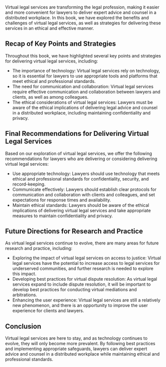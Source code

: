 
Virtual legal services are transforming the legal profession, making it easier and more convenient for lawyers to deliver expert advice and counsel in a distributed workplace. In this book, we have explored the benefits and challenges of virtual legal services, as well as strategies for delivering these services in an ethical and effective manner.

Recap of Key Points and Strategies
----------------------------------

Throughout this book, we have highlighted several key points and strategies for delivering virtual legal services, including:

* The importance of technology: Virtual legal services rely on technology, so it is essential for lawyers to use appropriate tools and platforms that meet ethical and professional standards.
* The need for communication and collaboration: Virtual legal services require effective communication and collaboration between lawyers and clients, as well as among colleagues.
* The ethical considerations of virtual legal services: Lawyers must be aware of the ethical implications of delivering legal advice and counsel in a distributed workplace, including maintaining confidentiality and privacy.

Final Recommendations for Delivering Virtual Legal Services
-----------------------------------------------------------

Based on our exploration of virtual legal services, we offer the following recommendations for lawyers who are delivering or considering delivering virtual legal services:

* Use appropriate technology: Lawyers should use technology that meets ethical and professional standards for confidentiality, security, and record-keeping.
* Communicate effectively: Lawyers should establish clear protocols for communication and collaboration with clients and colleagues, and set expectations for response times and availability.
* Maintain ethical standards: Lawyers should be aware of the ethical implications of delivering virtual legal services and take appropriate measures to maintain confidentiality and privacy.

Future Directions for Research and Practice
-------------------------------------------

As virtual legal services continue to evolve, there are many areas for future research and practice, including:

* Exploring the impact of virtual legal services on access to justice: Virtual legal services have the potential to increase access to legal services for underserved communities, and further research is needed to explore this impact.
* Developing best practices for virtual dispute resolution: As virtual legal services expand to include dispute resolution, it will be important to develop best practices for conducting virtual mediations and arbitrations.
* Enhancing the user experience: Virtual legal services are still a relatively new phenomenon, and there is an opportunity to improve the user experience for clients and lawyers.

Conclusion
----------

Virtual legal services are here to stay, and as technology continues to evolve, they will only become more prevalent. By following best practices and implementing appropriate safeguards, lawyers can deliver expert advice and counsel in a distributed workplace while maintaining ethical and professional standards.
